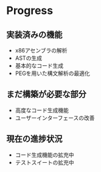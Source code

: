 # Progress

## 実装済みの機能
- x86アセンブラの解析
- ASTの生成
- 基本的なコード生成
- PEGを用いた構文解析の最適化

## まだ構築が必要な部分
- 高度なコード生成機能
- ユーザーインターフェースの改善

## 現在の進捗状況
- コード生成機能の拡充中
- テストスイートの拡充中
